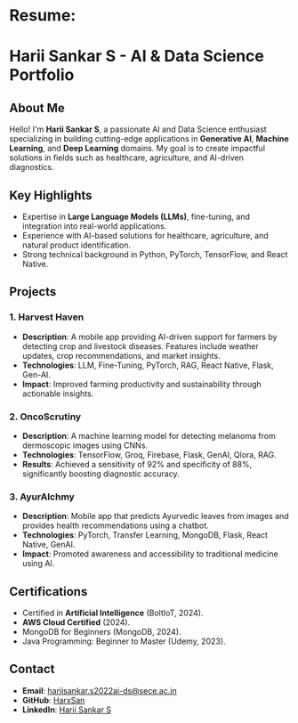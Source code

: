 # Resume:

# Harii Sankar S - AI & Data Science Portfolio

## About Me
Hello! I'm **Harii Sankar S**, a passionate AI and Data Science enthusiast specializing in building cutting-edge applications in **Generative AI**, **Machine Learning**, and **Deep Learning** domains. My goal is to create impactful solutions in fields such as healthcare, agriculture, and AI-driven diagnostics.

## Key Highlights
- Expertise in **Large Language Models (LLMs)**, fine-tuning, and integration into real-world applications.
- Experience with AI-based solutions for healthcare, agriculture, and natural product identification.
- Strong technical background in Python, PyTorch, TensorFlow, and React Native.

## Projects
### 1. **Harvest Haven**
- **Description**: A mobile app providing AI-driven support for farmers by detecting crop and livestock diseases. Features include weather updates, crop recommendations, and market insights.
- **Technologies**: LLM, Fine-Tuning, PyTorch, RAG, React Native, Flask, Gen-AI.
- **Impact**: Improved farming productivity and sustainability through actionable insights.

### 2. **OncoScrutiny**
- **Description**: A machine learning model for detecting melanoma from dermoscopic images using CNNs.
- **Technologies**: TensorFlow, Groq, Firebase, Flask, GenAI, Qlora, RAG.
- **Results**: Achieved a sensitivity of 92% and specificity of 88%, significantly boosting diagnostic accuracy.

### 3. **AyurAlchmy**
- **Description**: Mobile app that predicts Ayurvedic leaves from images and provides health recommendations using a chatbot.
- **Technologies**: PyTorch, Transfer Learning, MongoDB, Flask, React Native, GenAI.
- **Impact**: Promoted awareness and accessibility to traditional medicine using AI.

## Certifications
- Certified in **Artificial Intelligence** (BoltIoT, 2024).
- **AWS Cloud Certified** (2024).
- MongoDB for Beginners (MongoDB, 2024).
- Java Programming: Beginner to Master (Udemy, 2023).

## Contact
- **Email**: hariisankar.s2022ai-ds@sece.ac.in
- **GitHub**: [HarxSan](https://github.com/HarxSan)
- **LinkedIn**: [Harii Sankar S](https://www.linkedin.com/in/harii-sankar-s-a0b11925a/)
